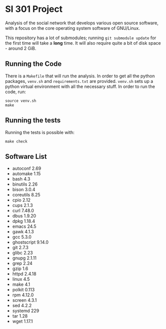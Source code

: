 # SI 301 Project

Analysis of the social network that develops various open source software, with
a focus on the core operating system software of GNU/Linux.

This repository has a lot of submodules; running `git submodule update` for the
first time will take a **long** time. It will also require quite a bit of disk
space - around 2 GiB.

## Running the Code
There is a `Makefile` that will run the analysis. In order to get all the
python packages, `venv.sh` and `requirements.txt` are provided. `venv.sh` sets
up a python virtual environment with all the necessary stuff. In order to run
the code, run:

    source venv.sh
    make

## Running the tests
Running the tests is possible with:

    make check

## Software List

* autoconf 2.69
* automake 1.15
* bash 4.3
* binutils 2.26
* bison 3.0.4
* coreutils 8.25
* cpio 2.12
* cups 2.1.3
* curl 7.48.0
* dbus 1.9.20
* dpkg 1.18.4
* emacs 24.5
* gawk 4.1.3
* gcc 5.3.0
* ghostscript 9.14.0
* git 2.7.3
* glibc 2.23
* gnupg 2.1.11
* grep 2.24
* gzip 1.6
* httpd 2.4.18
* linux 4.5
* make 4.1
* polkit 0.113
* rpm 4.12.0
* screen 4.3.1
* sed 4.2.2
* systemd 229
* tar 1.28
* wget 1.17.1

